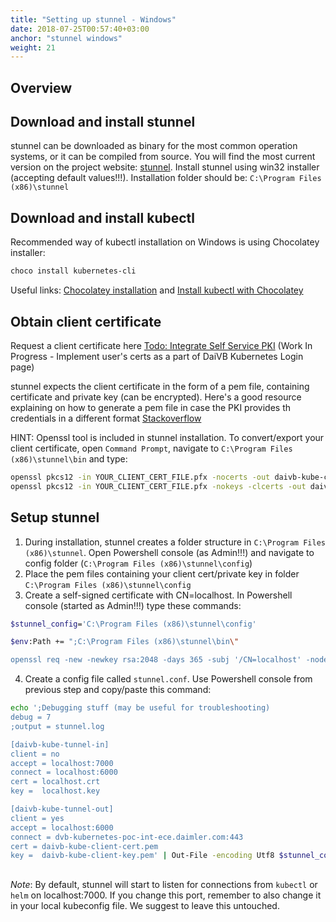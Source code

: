 ```yaml
---
title: "Setting up stunnel - Windows"
date: 2018-07-25T00:57:40+03:00
anchor: "stunnel windows"
weight: 21
---
```


## Overview

## Download and install stunnel

stunnel can be downloaded as binary for the most common operation systems, or it can be compiled from source. You will find the most current version on the project website: [stunnel](https://www.stunnel.org/). Install stunnel using win32 installer (accepting default values!!!). Installation folder should be: `C:\Program Files (x86)\stunnel`


## Download and install kubectl

Recommended way of kubectl installation on Windows is using Chocolatey installer: 

```bash
choco install kubernetes-cli
```  

Useful links: [Chocolatey installation](https://chocolatey.org/install) and [Install kubectl with Chocolatey](https://kubernetes.io/docs/tasks/tools/install-kubectl/#install-with-chocolatey-on-windows)


## Obtain client certificate

Request a client certificate here [Todo: Integrate Self Service PKI](https://does.not.exist.yet) 
(Work In Progress - Implement user's certs as a part of DaiVB Kubernetes Login page)

stunnel expects the client certificate in the form of a pem file, containing certificate and private key (can be encrypted). Here's a good resource explaining on how to generate a pem file in case the PKI provides th credentials in a different format [Stackoverflow](https://stackoverflow.com/questions/9497719/extract-public-private-key-from-pkcs12-file-for-later-use-in-ssh-pk-authenticati) 

HINT: Openssl tool is included in stunnel installation. To convert/export your client certificate, open `Command Prompt`, navigate to `C:\Program Files (x86)\stunnel\bin` and type: 

```bash
openssl pkcs12 -in YOUR_CLIENT_CERT_FILE.pfx -nocerts -out daivb-kube-client-key.pem
openssl pkcs12 -in YOUR_CLIENT_CERT_FILE.pfx -nokeys -clcerts -out daivb-kube-client-cert.pem
```  

## Setup stunnel

1. During installation, stunnel creates a folder structure in `C:\Program Files (x86)\stunnel`. Open Powershell console (as Admin!!!) and navigate to config folder (`C:\Program Files (x86)\stunnel\config`)
2. Place the pem files containing your client cert/private key in folder `C:\Program Files (x86)\stunnel\config`
3. Create a self-signed certificate with CN=localhost. In Powershell console (started as Admin!!!) type these commands:

```bash
$stunnel_config='C:\Program Files (x86)\stunnel\config'

$env:Path += ";C:\Program Files (x86)\stunnel\bin\"

openssl req -new -newkey rsa:2048 -days 365 -subj '/CN=localhost' -nodes -x509 -keyout $stunnel_config\localhost.key -out $stunnel_config\localhost.crt -config $stunnel_config\openssl.cnf
```  
4. Create a config file called `stunnel.conf`. Use Powershell console from previous step and copy/paste this command:

```bash
echo ';Debugging stuff (may be useful for troubleshooting)
debug = 7
;output = stunnel.log

[daivb-kube-tunnel-in]
client = no
accept = localhost:7000
connect = localhost:6000
cert = localhost.crt
key =  localhost.key

[daivb-kube-tunnel-out]
client = yes
accept = localhost:6000
connect = dvb-kubernetes-poc-int-ece.daimler.com:443
cert = daivb-kube-client-cert.pem
key =  daivb-kube-client-key.pem' | Out-File -encoding Utf8 $stunnel_config\stunnel.conf
```  
##

*Note*: By default, stunnel will start to listen for connections from `kubectl` or `helm` on localhost:7000. If you change this port, remember to also change it in your local kubeconfig file. We suggest to leave this untouched. 
 
